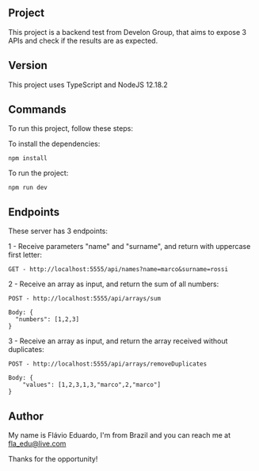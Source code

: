 ## Project
This project is a backend test from Develon Group, that aims to expose 3 APIs and check if the results are as expected.

## Version
This project uses TypeScript and NodeJS 12.18.2

## Commands
To run this project, follow these steps:

To install the dependencies:
```
npm install
```

To run the project:
```
npm run dev
```

## Endpoints
These server has 3 endpoints:

1 - Receive parameters "name" and "surname", and return with uppercase first letter:
```
GET - http://localhost:5555/api/names?name=marco&surname=rossi
```

2 - Receive an array as input, and return the sum of all numbers:
```
POST - http://localhost:5555/api/arrays/sum

Body: {
  "numbers": [1,2,3]
}
```

3 - Receive an array as input, and return the array received without duplicates:
```
POST - http://localhost:5555/api/arrays/removeDuplicates

Body: {
	"values": [1,2,3,1,3,"marco",2,"marco"]
}
```

## Author
My name is Flávio Eduardo, I'm from Brazil and you can reach me at fla_edu@live.com

Thanks for the opportunity!